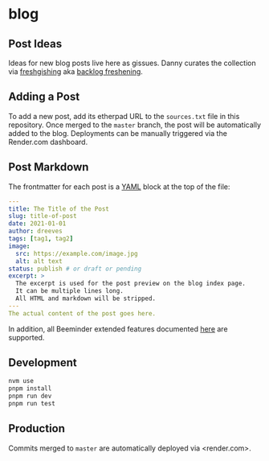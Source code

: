# blog

## Post Ideas

Ideas for new blog posts live here as gissues. Danny curates the collection via
[freshgishing][3] aka [backlog freshening][4].

## Adding a Post

To add a new post, add its etherpad URL to the `sources.txt` file in this
repository. Once merged to the `master` branch, the post will be automatically
added to the blog. Deployments can be manually triggered via the Render.com
dashboard.

## Post Markdown

The frontmatter for each post is a [YAML][1] block at the top of the file:

```yaml
---
title: The Title of the Post
slug: title-of-post
date: 2021-01-01
author: dreeves
tags: [tag1, tag2]
image:
  src: https://example.com/image.jpg
  alt: alt text
status: publish # or draft or pending
excerpt: >
  The excerpt is used for the post preview on the blog index page.
  It can be multiple lines long.
  All HTML and markdown will be stripped.
---
The actual content of the post goes here.
```

In addition, all Beeminder extended features documented [here][2] are supported.

## Development

```bash
nvm use
pnpm install
pnpm run dev
pnpm run test
```

## Production

Commits merged to `master` are automatically deployed via <render.com>.

[1]: https://quickref.me/yaml
[2]: http://expost.padm.us/
[3]: https://www.beeminder.com/d/freshblog "Danny's Beeminder goal for curating the collection of blog post drafts and notes"
[4]: https://blog.beeminder.com/freshen/ "Nerd version; see also the sequel post"
